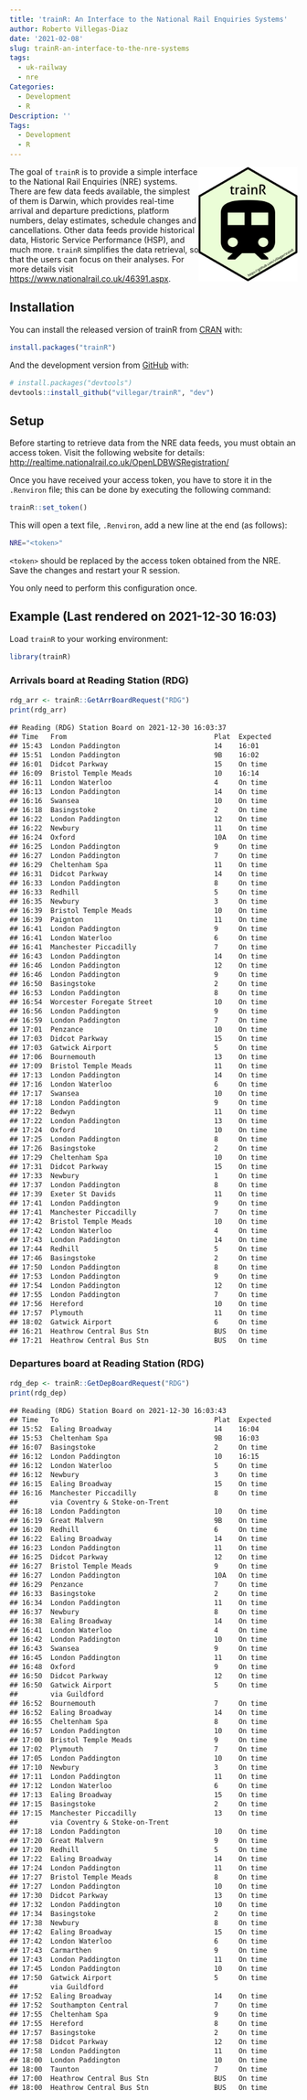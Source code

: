 ```yaml
---
title: 'trainR: An Interface to the National Rail Enquiries Systems'
author: Roberto Villegas-Diaz
date: '2021-02-08'
slug: trainR-an-interface-to-the-nre-systems
tags:
  - uk-railway
  - nre
Categories:
  - Development
  - R
Description: ''
Tags:
  - Development
  - R
---
```


<img src="https://raw.githubusercontent.com/villegar/trainR/main/inst/images/logo.png" alt="logo" align="right" height=200px/>

The goal of `trainR` is to provide a simple interface to the 
National Rail Enquiries (NRE) systems. There are few data feeds 
available, the simplest of them is Darwin, which provides real-time 
arrival and departure predictions, platform numbers, delay estimates, 
schedule changes and cancellations. Other data feeds provide historical 
data, Historic Service Performance (HSP), and much more. `trainR` 
simplifies the data retrieval, so that the users can focus on their 
analyses. For more details visit 
https://www.nationalrail.co.uk/46391.aspx.

## Installation

You can install the released version of trainR from [CRAN](https://CRAN.R-project.org) with:

``` r
install.packages("trainR")
```

And the development version from [GitHub](https://github.com/) with:

``` r
# install.packages("devtools")
devtools::install_github("villegar/trainR", "dev")
```

## Setup
Before starting to retrieve data from the NRE data feeds, you must obtain an access token. 
Visit the following website for details: http://realtime.nationalrail.co.uk/OpenLDBWSRegistration/

Once you have received your access token, you have to store it in the `.Renviron` file; this can be 
done by executing the following command:


```r
trainR::set_token()
```

This will open a text file, `.Renviron`, add a new line at the end (as follows):

```bash
NRE="<token>"
```

`<token>` should be replaced by the access token obtained from the NRE. Save the changes and restart 
your R session.

You only need to perform this configuration once.

## Example (Last rendered on 2021-12-30 16:03)

Load `trainR` to your working environment:

```r
library(trainR)
```

### Arrivals board at Reading Station (RDG)


```r
rdg_arr <- trainR::GetArrBoardRequest("RDG")
print(rdg_arr)
```

```
## Reading (RDG) Station Board on 2021-12-30 16:03:37
## Time   From                                    Plat  Expected
## 15:43  London Paddington                       14    16:01
## 15:51  London Paddington                       9B    16:02
## 16:01  Didcot Parkway                          15    On time
## 16:09  Bristol Temple Meads                    10    16:14
## 16:11  London Waterloo                         4     On time
## 16:13  London Paddington                       14    On time
## 16:16  Swansea                                 10    On time
## 16:18  Basingstoke                             2     On time
## 16:22  London Paddington                       12    On time
## 16:22  Newbury                                 11    On time
## 16:24  Oxford                                  10A   On time
## 16:25  London Paddington                       9     On time
## 16:27  London Paddington                       7     On time
## 16:29  Cheltenham Spa                          11    On time
## 16:31  Didcot Parkway                          14    On time
## 16:33  London Paddington                       8     On time
## 16:33  Redhill                                 5     On time
## 16:35  Newbury                                 3     On time
## 16:39  Bristol Temple Meads                    10    On time
## 16:39  Paignton                                11    On time
## 16:41  London Paddington                       9     On time
## 16:41  London Waterloo                         6     On time
## 16:41  Manchester Piccadilly                   7     On time
## 16:43  London Paddington                       14    On time
## 16:46  London Paddington                       12    On time
## 16:46  London Paddington                       9     On time
## 16:50  Basingstoke                             2     On time
## 16:53  London Paddington                       8     On time
## 16:54  Worcester Foregate Street               10    On time
## 16:56  London Paddington                       9     On time
## 16:59  London Paddington                       7     On time
## 17:01  Penzance                                10    On time
## 17:03  Didcot Parkway                          15    On time
## 17:03  Gatwick Airport                         5     On time
## 17:06  Bournemouth                             13    On time
## 17:09  Bristol Temple Meads                    11    On time
## 17:13  London Paddington                       14    On time
## 17:16  London Waterloo                         6     On time
## 17:17  Swansea                                 10    On time
## 17:18  London Paddington                       9     On time
## 17:22  Bedwyn                                  11    On time
## 17:22  London Paddington                       13    On time
## 17:24  Oxford                                  10    On time
## 17:25  London Paddington                       8     On time
## 17:26  Basingstoke                             2     On time
## 17:29  Cheltenham Spa                          10    On time
## 17:31  Didcot Parkway                          15    On time
## 17:33  Newbury                                 1     On time
## 17:37  London Paddington                       8     On time
## 17:39  Exeter St Davids                        11    On time
## 17:41  London Paddington                       9     On time
## 17:41  Manchester Piccadilly                   7     On time
## 17:42  Bristol Temple Meads                    10    On time
## 17:42  London Waterloo                         4     On time
## 17:43  London Paddington                       14    On time
## 17:44  Redhill                                 5     On time
## 17:46  Basingstoke                             2     On time
## 17:50  London Paddington                       8     On time
## 17:53  London Paddington                       9     On time
## 17:54  London Paddington                       12    On time
## 17:55  London Paddington                       7     On time
## 17:56  Hereford                                10    On time
## 17:57  Plymouth                                11    On time
## 18:02  Gatwick Airport                         6     On time
## 16:21  Heathrow Central Bus Stn                BUS   On time
## 17:21  Heathrow Central Bus Stn                BUS   On time
```

### Departures board at Reading Station (RDG)


```r
rdg_dep <- trainR::GetDepBoardRequest("RDG")
print(rdg_dep)
```

```
## Reading (RDG) Station Board on 2021-12-30 16:03:43
## Time   To                                      Plat  Expected
## 15:52  Ealing Broadway                         14    16:04
## 15:53  Cheltenham Spa                          9B    16:03
## 16:07  Basingstoke                             2     On time
## 16:12  London Paddington                       10    16:15
## 16:12  London Waterloo                         5     On time
## 16:12  Newbury                                 3     On time
## 16:15  Ealing Broadway                         15    On time
## 16:16  Manchester Piccadilly                   8     On time
##        via Coventry & Stoke-on-Trent           
## 16:18  London Paddington                       10    On time
## 16:19  Great Malvern                           9B    On time
## 16:20  Redhill                                 6     On time
## 16:22  Ealing Broadway                         14    On time
## 16:23  London Paddington                       11    On time
## 16:25  Didcot Parkway                          12    On time
## 16:27  Bristol Temple Meads                    9     On time
## 16:27  London Paddington                       10A   On time
## 16:29  Penzance                                7     On time
## 16:33  Basingstoke                             2     On time
## 16:34  London Paddington                       11    On time
## 16:37  Newbury                                 8     On time
## 16:38  Ealing Broadway                         14    On time
## 16:41  London Waterloo                         4     On time
## 16:42  London Paddington                       10    On time
## 16:43  Swansea                                 9     On time
## 16:45  London Paddington                       11    On time
## 16:48  Oxford                                  9     On time
## 16:50  Didcot Parkway                          12    On time
## 16:50  Gatwick Airport                         5     On time
##        via Guildford                           
## 16:52  Bournemouth                             7     On time
## 16:52  Ealing Broadway                         14    On time
## 16:55  Cheltenham Spa                          8     On time
## 16:57  London Paddington                       10    On time
## 17:00  Bristol Temple Meads                    9     On time
## 17:02  Plymouth                                7     On time
## 17:05  London Paddington                       10    On time
## 17:10  Newbury                                 3     On time
## 17:11  London Paddington                       11    On time
## 17:12  London Waterloo                         6     On time
## 17:13  Ealing Broadway                         15    On time
## 17:15  Basingstoke                             2     On time
## 17:15  Manchester Piccadilly                   13    On time
##        via Coventry & Stoke-on-Trent           
## 17:18  London Paddington                       10    On time
## 17:20  Great Malvern                           9     On time
## 17:20  Redhill                                 5     On time
## 17:22  Ealing Broadway                         14    On time
## 17:24  London Paddington                       11    On time
## 17:27  Bristol Temple Meads                    8     On time
## 17:27  London Paddington                       10    On time
## 17:30  Didcot Parkway                          13    On time
## 17:32  London Paddington                       10    On time
## 17:34  Basingstoke                             2     On time
## 17:38  Newbury                                 8     On time
## 17:42  Ealing Broadway                         15    On time
## 17:42  London Waterloo                         6     On time
## 17:43  Carmarthen                              9     On time
## 17:43  London Paddington                       11    On time
## 17:45  London Paddington                       10    On time
## 17:50  Gatwick Airport                         5     On time
##        via Guildford                           
## 17:52  Ealing Broadway                         14    On time
## 17:52  Southampton Central                     7     On time
## 17:55  Cheltenham Spa                          9     On time
## 17:55  Hereford                                8     On time
## 17:57  Basingstoke                             2     On time
## 17:58  Didcot Parkway                          12    On time
## 17:58  London Paddington                       11    On time
## 18:00  London Paddington                       10    On time
## 18:00  Taunton                                 7     On time
## 17:00  Heathrow Central Bus Stn                BUS   On time
## 18:00  Heathrow Central Bus Stn                BUS   On time
```
